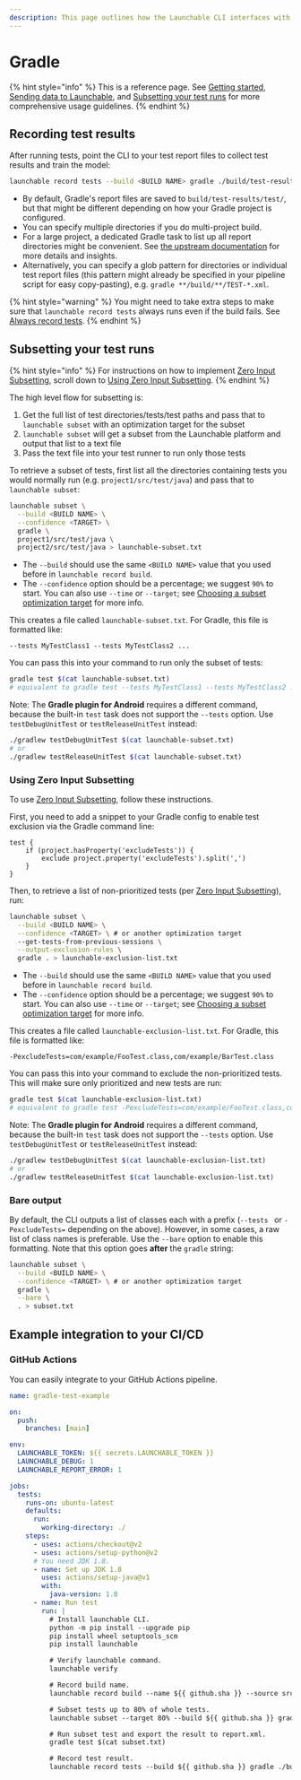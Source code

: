 ```yaml
---
description: This page outlines how the Launchable CLI interfaces with Gradle.
---
```


# Gradle

{% hint style="info" %}
This is a reference page. See [Getting started](../../getting-started.md), [Sending data to Launchable](../../sending-data-to-launchable/), and [Subsetting your test runs](../../features/predictive-test-selection/) for more comprehensive usage guidelines.
{% endhint %}

## Recording test results

After running tests, point the CLI to your test report files to collect test results and train the model:

```bash
launchable record tests --build <BUILD NAME> gradle ./build/test-results/test/
```

* By default, Gradle's report files are saved to `build/test-results/test/`, but that might be different depending on how your Gradle project is configured.
* You can specify multiple directories if you do multi-project build.
* For a large project, a dedicated Gradle task to list up all report directories might be convenient. See [the upstream documentation](https://docs.gradle.org/current/userguide/java\_testing.html#test\_reporting) for more details and insights.
* Alternatively, you can specify a glob pattern for directories or individual test report files (this pattern might already be specified in your pipeline script for easy copy-pasting), e.g. `gradle **/build/**/TEST-*.xml`.

{% hint style="warning" %}
You might need to take extra steps to make sure that `launchable record tests` always runs even if the build fails. See [Always record tests](../../sending-data-to-launchable/ensuring-record-tests-always-runs.md).
{% endhint %}

## Subsetting your test runs

{% hint style="info" %}
For instructions on how to implement [Zero Input Subsetting](../../features/predictive-test-selection/requesting-and-running-a-subset-of-tests/zero-input-subsetting.md), scroll down to [Using Zero Input Subsetting](#using-zero-input-subsetting).
{% endhint %}

The high level flow for subsetting is:

1. Get the full list of test directories/tests/test paths and pass that to `launchable subset` with an optimization target for the subset
2. `launchable subset` will get a subset from the Launchable platform and output that list to a text file
3. Pass the text file into your test runner to run only those tests

To retrieve a subset of tests, first list all the directories containing tests you would normally run (e.g. `project1/src/test/java`) and pass that to `launchable subset`:

```bash
launchable subset \
  --build <BUILD NAME> \
  --confidence <TARGET> \
  gradle \
  project1/src/test/java \
  project2/src/test/java > launchable-subset.txt
```

* The `--build` should use the same `<BUILD NAME>` value that you used before in `launchable record build`.
* The `--confidence` option should be a percentage; we suggest `90%` to start. You can also use `--time` or `--target`; see [Choosing a subset optimization target](../../features/predictive-test-selection/choosing-a-subset-optimization-target.md) for more info.

This creates a file called `launchable-subset.txt`. For Gradle, this file is formatted like:

```
--tests MyTestClass1 --tests MyTestClass2 ...
```

You can pass this into your command to run only the subset of tests:

```bash
gradle test $(cat launchable-subset.txt)
# equivalent to gradle test --tests MyTestClass1 --tests MyTestClass2 ...
```

Note: The **Gradle plugin for Android** requires a different command, because the built-in `test` task does not support the `--tests` option. Use `testDebugUnitTest` or `testReleaseUnitTest` instead:

```bash
./gradlew testDebugUnitTest $(cat launchable-subset.txt)
# or
./gradlew testReleaseUnitTest $(cat launchable-subset.txt)
```

### Using Zero Input Subsetting

To use [Zero Input Subsetting](../../features/predictive-test-selection/requesting-and-running-a-subset-of-tests/zero-input-subsetting.md), follow these instructions.

First, you need to add a snippet to your Gradle config to enable test exclusion via the Gradle command line:

```
test {
    if (project.hasProperty('excludeTests')) {
        exclude project.property('excludeTests').split(',')
    }
}
```

Then, to retrieve a list of non-prioritized tests (per [Zero Input Subsetting](../../features/predictive-test-selection/requesting-and-running-a-subset-of-tests/zero-input-subsetting.md)), run:

```bash
launchable subset \
  --build <BUILD NAME> \
  --confidence <TARGET> \ # or another optimization target
  --get-tests-from-previous-sessions \
  --output-exclusion-rules \
  gradle . > launchable-exclusion-list.txt
```

* The `--build` should use the same `<BUILD NAME>` value that you used before in `launchable record build`.
* The `--confidence` option should be a percentage; we suggest `90%` to start. You can also use `--time` or `--target`; see [Choosing a subset optimization target](../../features/predictive-test-selection/choosing-a-subset-optimization-target.md) for more info.

This creates a file called `launchable-exclusion-list.txt`. For Gradle, this file is formatted like:

```
-PexcludeTests=com/example/FooTest.class,com/example/BarTest.class
```

You can pass this into your command to exclude the non-prioritized tests. This will make sure only prioritized and new tests are run:

```bash
gradle test $(cat launchable-exclusion-list.txt)
# equivalent to gradle test -PexcludeTests=com/example/FooTest.class,com/example/BarTest.class
```

Note: The **Gradle plugin for Android** requires a different command, because the built-in `test` task does not support the `--tests` option. Use `testDebugUnitTest` or `testReleaseUnitTest` instead:

```bash
./gradlew testDebugUnitTest $(cat launchable-exclusion-list.txt)
# or
./gradlew testReleaseUnitTest $(cat launchable-exclusion-list.txt)
```

### Bare output

By default, the CLI outputs a list of classes each with a prefix (`--tests ` or `-PexcludeTests=` depending on the above). However, in some cases, a raw list of class names is preferable. Use the `--bare` option to enable this formatting. Note that this option goes **after** the `gradle` string:

```bash
launchable subset \
  --build <BUILD NAME> \
  --confidence <TARGET> \ # or another optimization target
  gradle \
  --bare \
  . > subset.txt
```

## Example integration to your CI/CD

### GitHub Actions
You can easily integrate to your GitHub Actions pipeline.

```yaml
name: gradle-test-example

on:
  push:
    branches: [main]

env:
  LAUNCHABLE_TOKEN: ${{ secrets.LAUNCHABLE_TOKEN }}
  LAUNCHABLE_DEBUG: 1
  LAUNCHABLE_REPORT_ERROR: 1

jobs:
  tests:
    runs-on: ubuntu-latest
    defaults:
      run:
        working-directory: ./
    steps:
      - uses: actions/checkout@v2
      - uses: actions/setup-python@v2
      # You need JDK 1.8.
      - name: Set up JDK 1.8
        uses: actions/setup-java@v1
        with:
          java-version: 1.8
      - name: Run test
        run: |
          # Install launchable CLI.
          python -m pip install --upgrade pip
          pip install wheel setuptools_scm
          pip install launchable

          # Verify launchable command.
          launchable verify

          # Record build name.
          launchable record build --name ${{ github.sha }} --source src=.

          # Subset tests up to 80% of whole tests.
          launchable subset --target 80% --build ${{ github.sha }} gradle src/test/java > subset.txt

          # Run subset test and export the result to report.xml.
          gradle test $(cat subset.txt)

          # Record test result.
          launchable record tests --build ${{ github.sha }} gradle ./build/test-results/test
```

